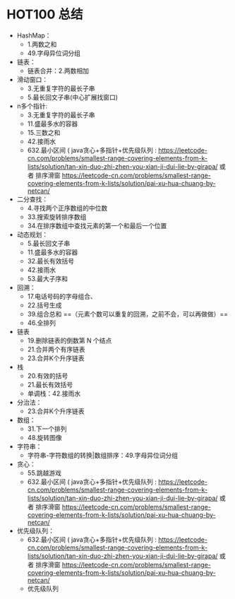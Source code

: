 # HOT100 总结

- HashMap：
  - 1.两数之和
  - 49.字母异位词分组
- 链表：
  - 链表合并：2.两数相加
- 滑动窗口：
  - 3.无重复字符的最长子串
  - 5.最长回文子串(中心扩展找窗口)
- n多个指针:
  - 3.无重复字符的最长子串
  - 11.盛最多水的容器
  - 15.三数之和
  - 42.接雨水
  - 632.最小区间 (  java贪心+多指针+优先级队列 : https://leetcode-cn.com/problems/smallest-range-covering-elements-from-k-lists/solution/tan-xin-duo-zhi-zhen-you-xian-ji-dui-lie-by-girapa/  或者  排序滑窗 https://leetcode-cn.com/problems/smallest-range-covering-elements-from-k-lists/solution/pai-xu-hua-chuang-by-netcan/
- 二分查找：
  - 4.寻找两个正序数组的中位数
  - 33.搜索旋转排序数组
  - 34.在排序数组中查找元素的第一个和最后一个位置
- 动态规划：
  - 5.最长回文子串
  - 11.盛最多水的容器
  - 32.最长有效括号
  - 42.接雨水
  - 53.最大子序和
- 回溯：
  - 17.电话号码的字母组合、
  - 22.括号生成
  - 39.组合总和  ==（元素个数可以重复的回溯，之前不会，可以再做做）==
  - 46.全排列
- 链表
  - 19.删除链表的倒数第 N 个结点
  - 21.合并两个有序链表
  - 23.合并K个升序链表
- 栈
  - 20.有效的括号
  - 21.最长有效括号
  - 单调栈：42.接雨水
- 分治法：
  - 23.合并K个升序链表
- 数组：
  - 31.下一个排列
  - 48.旋转图像
- 字符串：
  - 字符串-字符数组的转换|数组排序：49.字母异位词分组
- 贪心：
  - 55.跳越游戏
  - 632.最小区间 (  java贪心+多指针+优先级队列 : https://leetcode-cn.com/problems/smallest-range-covering-elements-from-k-lists/solution/tan-xin-duo-zhi-zhen-you-xian-ji-dui-lie-by-girapa/  或者  排序滑窗 https://leetcode-cn.com/problems/smallest-range-covering-elements-from-k-lists/solution/pai-xu-hua-chuang-by-netcan/
- 优先级队列：
  - 632.最小区间 (  java贪心+多指针+优先级队列 : https://leetcode-cn.com/problems/smallest-range-covering-elements-from-k-lists/solution/tan-xin-duo-zhi-zhen-you-xian-ji-dui-lie-by-girapa/  或者  排序滑窗 https://leetcode-cn.com/problems/smallest-range-covering-elements-from-k-lists/solution/pai-xu-hua-chuang-by-netcan/
  - 优先级队列







